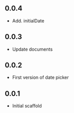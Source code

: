 ## 0.0.4

* Add. initialDate

## 0.0.3

* Update documents

## 0.0.2

* First version of date picker

## 0.0.1

* Initial scaffold

